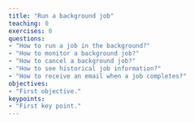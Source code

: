 ```yaml
---
title: "Run a background job"
teaching: 0
exercises: 0
questions:
- "How to run a job in the background?"
- "How to monitor a background job?"
- "How to cancel a background job?"
- "How to see historical job information?"
- "How to receive an email when a job completes?"
objectives:
- "First objective."
keypoints:
- "First key point."
---
```

